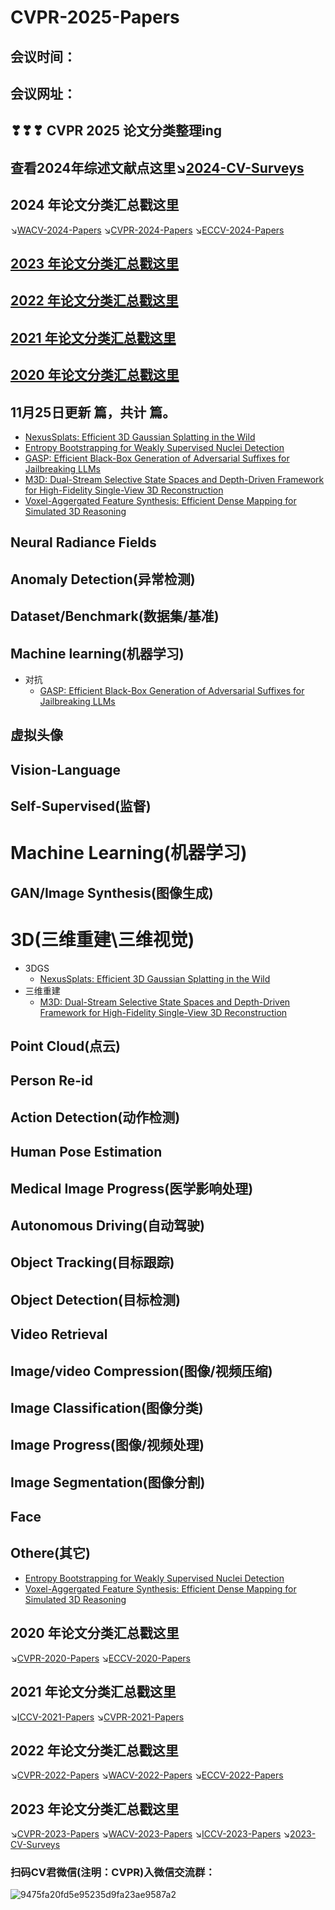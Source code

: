 # CVPR-2025-Papers
## 会议时间：
## 会议网址：
## ❣❣❣ CVPR 2025 论文分类整理ing


## 查看2024年综述文献点这里↘️[2024-CV-Surveys](https://github.com/52CV/CV-Surveys)

## 2024 年论文分类汇总戳这里
↘️[WACV-2024-Papers](https://github.com/52CV/WACV-2024-Papers)
↘️[CVPR-2024-Papers](https://github.com/52CV/CVPR-2024-Papers)
↘️[ECCV-2024-Papers](https://github.com/52CV/ECCV-2024-Papers)


## [2023 年论文分类汇总戳这里](#0000)
## [2022 年论文分类汇总戳这里](#000)
## [2021 年论文分类汇总戳这里](#00)
## [2020 年论文分类汇总戳这里](#0)

## 11月25日更新  篇，共计  篇。
* [NexusSplats: Efficient 3D Gaussian Splatting in the Wild](http://arxiv.org/abs/2411.14514v1)
* [Entropy Bootstrapping for Weakly Supervised Nuclei Detection](http://arxiv.org/abs/2411.13528v1)
* [GASP: Efficient Black-Box Generation of Adversarial Suffixes for Jailbreaking LLMs](http://arxiv.org/abs/2411.14133v1)
* [M3D: Dual-Stream Selective State Spaces and Depth-Driven Framework for High-Fidelity Single-View 3D Reconstruction](http://arxiv.org/abs/2411.12635v1)
* [Voxel-Aggergated Feature Synthesis: Efficient Dense Mapping for Simulated 3D Reasoning](https://arxiv.org/abs/2411.10616)


## Neural Radiance Fields

## Anomaly Detection(异常检测)


## Dataset/Benchmark(数据集/基准)


## Machine learning(机器学习)
* 对抗
  * [GASP: Efficient Black-Box Generation of Adversarial Suffixes for Jailbreaking LLMs](http://arxiv.org/abs/2411.14133v1)

## 虚拟头像

## Vision-Language


## Self-Supervised(监督)


# Machine Learning(机器学习)


## GAN/Image Synthesis(图像生成)

# 3D(三维重建\三维视觉)
* 3DGS
  * [NexusSplats: Efficient 3D Gaussian Splatting in the Wild](http://arxiv.org/abs/2411.14514v1)
* 三维重建
  * [M3D: Dual-Stream Selective State Spaces and Depth-Driven Framework for High-Fidelity Single-View 3D Reconstruction](http://arxiv.org/abs/2411.12635v1)

## Point Cloud(点云)


## Person Re-id


## Action Detection(动作检测)

## Human Pose Estimation

## Medical Image Progress(医学影响处理)

## Autonomous Driving(自动驾驶)

## Object Tracking(目标跟踪)

## Object Detection(目标检测)


## Video Retrieval


## Image/video Compression(图像/视频压缩)


## Image Classification(图像分类)


## Image Progress(图像/视频处理)


## Image Segmentation(图像分割)


## Face


## Othere(其它)
* [Entropy Bootstrapping for Weakly Supervised Nuclei Detection](http://arxiv.org/abs/2411.13528v1)
* [Voxel-Aggergated Feature Synthesis: Efficient Dense Mapping for Simulated 3D Reasoning](https://arxiv.org/abs/2411.10616)

<a name="0"/>

## 2020 年论文分类汇总戳这里
↘️[CVPR-2020-Papers](https://github.com/52CV/CVPR-2020-Papers) 
↘️[ECCV-2020-Papers](https://github.com/52CV/ECCV-2020-Papers)

<a name="00"/>

## 2021 年论文分类汇总戳这里
↘️[ICCV-2021-Papers](https://github.com/52CV/ICCV-2021-Papers)
↘️[CVPR-2021-Papers](https://github.com/52CV/CVPR-2021-Papers)

<a name="000"/>

## 2022 年论文分类汇总戳这里
↘️[CVPR-2022-Papers](https://github.com/52CV/CVPR-2022-Papers/blob/main/README.md)
↘️[WACV-2022-Papers](https://github.com/52CV/WACV-2022-Papers)
↘️[ECCV-2022-Papers](https://github.com/52CV/ECCV-2022-Papers/blob/main/README.md)

<a name="0000"/>

## 2023 年论文分类汇总戳这里
↘️[CVPR-2023-Papers](https://github.com/52CV/CVPR-2023-Papers)
↘️[WACV-2023-Papers](https://github.com/52CV/WACV-2023-Papers)
↘️[ICCV-2023-Papers](https://github.com/52CV/ICCV-2023-Papers)
↘️[2023-CV-Surveys](https://github.com/52CV/CV-Surveys/blob/main/2023-CV-Surveys.md)

### 扫码CV君微信(注明：CVPR)入微信交流群：
![9475fa20fd5e95235d9fa23ae9587a2](https://user-images.githubusercontent.com/62801906/156720309-de92964f-a6da-464a-b21f-cfb270c13e27.png)